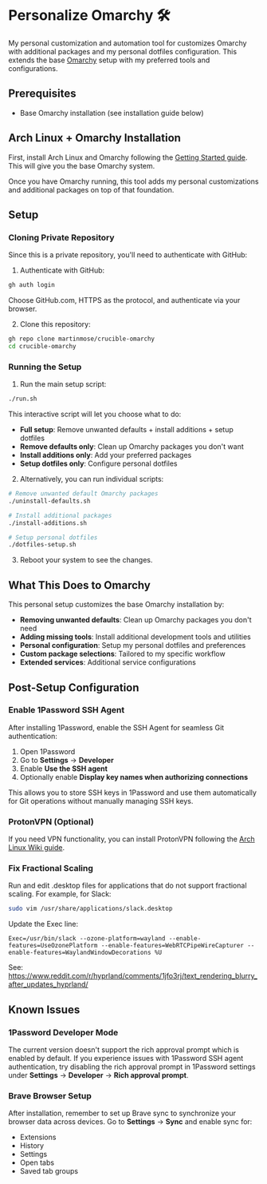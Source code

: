 # Personalize Omarchy 🛠️

My personal customization and automation tool for customizes Omarchy with additional packages and my personal dotfiles configuration. This extends the base [Omarchy](https://manuals.omamix.org/2/the-omarchy-manual) setup with my preferred tools and configurations.

## Prerequisites

- Base Omarchy installation (see installation guide below)

## Arch Linux + Omarchy Installation

First, install Arch Linux and Omarchy following the [Getting Started guide](https://manuals.omamix.org/2/the-omarchy-manual/50/getting-started). This will give you the base Omarchy system.

Once you have Omarchy running, this tool adds my personal customizations and additional packages on top of that foundation.

## Setup

### Cloning Private Repository

Since this is a private repository, you'll need to authenticate with GitHub:

1. Authenticate with GitHub:
```bash
gh auth login
```
Choose GitHub.com, HTTPS as the protocol, and authenticate via your browser.

2. Clone this repository:
```bash
gh repo clone martinmose/crucible-omarchy
cd crucible-omarchy
```

### Running the Setup

1. Run the main setup script:

```bash
./run.sh
```

This interactive script will let you choose what to do:
- **Full setup**: Remove unwanted defaults + install additions + setup dotfiles
- **Remove defaults only**: Clean up Omarchy packages you don't want
- **Install additions only**: Add your preferred packages
- **Setup dotfiles only**: Configure personal dotfiles

2. Alternatively, you can run individual scripts:

```bash
# Remove unwanted default Omarchy packages
./uninstall-defaults.sh

# Install additional packages
./install-additions.sh

# Setup personal dotfiles
./dotfiles-setup.sh
```

3. Reboot your system to see the changes.

## What This Does to Omarchy

This personal setup customizes the base Omarchy installation by:

- **Removing unwanted defaults**: Clean up Omarchy packages you don't need
- **Adding missing tools**: Install additional development tools and utilities
- **Personal configuration**: Setup my personal dotfiles and preferences
- **Custom package selections**: Tailored to my specific workflow
- **Extended services**: Additional service configurations

## Post-Setup Configuration

### Enable 1Password SSH Agent

After installing 1Password, enable the SSH Agent for seamless Git authentication:

1. Open 1Password
2. Go to **Settings** → **Developer**
3. Enable **Use the SSH agent**
4. Optionally enable **Display key names when authorizing connections**

This allows you to store SSH keys in 1Password and use them automatically for Git operations without manually managing SSH keys.

### ProtonVPN (Optional)

If you need VPN functionality, you can install ProtonVPN following the [Arch Linux Wiki guide](https://wiki.archlinux.org/title/ProtonVPN).

### Fix Fractional Scaling

Run and edit .desktop files for applications that do not support fractional scaling. For example, for Slack:

```bash
sudo vim /usr/share/applications/slack.desktop
```

Update the Exec line:
```
Exec=/usr/bin/slack --ozone-platform=wayland --enable-features=UseOzonePlatform --enable-features=WebRTCPipeWireCapturer --enable-features=WaylandWindowDecorations %U
```

See: https://www.reddit.com/r/hyprland/comments/1jfo3rj/text_rendering_blurry_after_updates_hyprland/

## Known Issues

### 1Password Developer Mode
The current version doesn't support the rich approval prompt which is enabled by default. If you experience issues with 1Password SSH agent authentication, try disabling the rich approval prompt in 1Password settings under **Settings** → **Developer** → **Rich approval prompt**.

### Brave Browser Setup
After installation, remember to set up Brave sync to synchronize your browser data across devices. Go to **Settings** → **Sync** and enable sync for:
- Extensions
- History
- Settings
- Open tabs
- Saved tab groups
